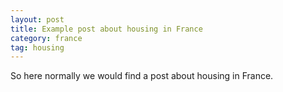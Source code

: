 ```yaml
---
layout: post
title: Example post about housing in France
category: france
tag: housing
---
```

So here normally we would find a post about housing in France.
